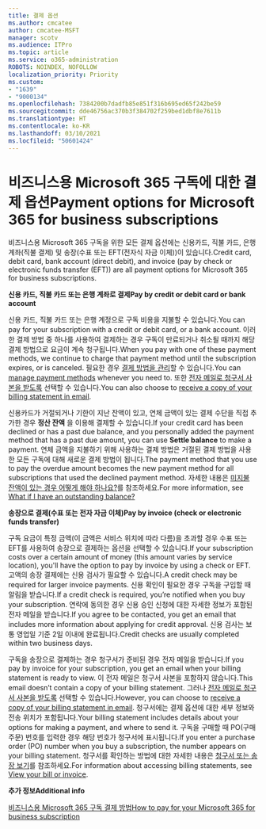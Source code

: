 ```yaml
---
title: 결제 옵션
ms.author: cmcatee
author: cmcatee-MSFT
manager: scotv
ms.audience: ITPro
ms.topic: article
ms.service: o365-administration
ROBOTS: NOINDEX, NOFOLLOW
localization_priority: Priority
ms.custom:
- "1639"
- "9000134"
ms.openlocfilehash: 7384200b7dadfb85e851f316b695ed65f242be59
ms.sourcegitcommit: dde46756ac370b3f384702f259bed1dbf8e7611b
ms.translationtype: HT
ms.contentlocale: ko-KR
ms.lasthandoff: 03/10/2021
ms.locfileid: "50601424"
---
```

# <a name="payment-options-for-microsoft-365-for-business-subscriptions"></a><span data-ttu-id="c575c-102">비즈니스용 Microsoft 365 구독에 대한 결제 옵션</span><span class="sxs-lookup"><span data-stu-id="c575c-102">Payment options for Microsoft 365 for business subscriptions</span></span>
  
<span data-ttu-id="c575c-103">비즈니스용 Microsoft 365 구독을 위한 모든 결제 옵션에는 신용카드, 직불 카드, 은행 계좌(직불 결제) 및 송장(수표 또는 EFT(전자식 자금 이체))이 있습니다.</span><span class="sxs-lookup"><span data-stu-id="c575c-103">Credit card, debit card, bank account (direct debit), and invoice (pay by check or electronic funds transfer (EFT)) are all payment options for Microsoft 365 for business subscriptions.</span></span>
  
<span data-ttu-id="c575c-104">**신용 카드, 직불 카드 또는 은행 계좌로 결제**</span><span class="sxs-lookup"><span data-stu-id="c575c-104">**Pay by credit or debit card or bank account**</span></span>
  
<span data-ttu-id="c575c-105">신용 카드, 직불 카드 또는 은행 계정으로 구독 비용을 지불할 수 있습니다.</span><span class="sxs-lookup"><span data-stu-id="c575c-105">You can pay for your subscription with a credit or debit card, or a bank account.</span></span> <span data-ttu-id="c575c-106">이러한 결제 방법 중 하나를 사용하여 결제하는 경우 구독이 만료되거나 취소될 때까지 해당 결제 방법으로 요금이 계속 청구됩니다.</span><span class="sxs-lookup"><span data-stu-id="c575c-106">When you pay with one of these payment methods, we continue to charge that payment method until the subscription expires, or is canceled.</span></span> <span data-ttu-id="c575c-107">필요한 경우 [결제 방법을 관리](https://docs.microsoft.com/microsoft-365/commerce/billing-and-payments/manage-payment-methods)할 수 있습니다.</span><span class="sxs-lookup"><span data-stu-id="c575c-107">You can [manage payment methods](https://docs.microsoft.com/microsoft-365/commerce/billing-and-payments/manage-payment-methods) whenever you need to.</span></span> <span data-ttu-id="c575c-108">또한 [전자 메일로 청구서 사본을 받도록](https://docs.microsoft.com/microsoft-365/commerce/billing-and-payments/view-your-bill-or-invoice#receive-a-copy-of-your-billing-statement-in-email) 선택할 수 있습니다.</span><span class="sxs-lookup"><span data-stu-id="c575c-108">You can also choose to [receive a copy of your billing statement in email](https://docs.microsoft.com/microsoft-365/commerce/billing-and-payments/view-your-bill-or-invoice#receive-a-copy-of-your-billing-statement-in-email).</span></span>

<span data-ttu-id="c575c-109">신용카드가 거절되거나 기한이 지난 잔액이 있고, 연체 금액이 있는 결제 수단을 직접 추가한 경우 **정산 잔액** 을 이용해 결제할 수 있습니다.</span><span class="sxs-lookup"><span data-stu-id="c575c-109">If your credit card has been declined or has a past due balance, and you personally added the payment method that has a past due amount, you can use **Settle balance** to make a payment.</span></span> <span data-ttu-id="c575c-110">연체 금액을 지불하기 위해 사용하는 결제 방법은 거절된 결제 방법을 사용한 모든 구독에 대해 새로운 결제 방법이 됩니다.</span><span class="sxs-lookup"><span data-stu-id="c575c-110">The payment method that you use to pay the overdue amount becomes the new payment method for all subscriptions that used the declined payment method.</span></span> <span data-ttu-id="c575c-111">자세한 내용은 [미지불 잔액이 있는 경우 어떻게 해야 하나요?](https://docs.microsoft.com/microsoft-365/commerce/billing-and-payments/pay-for-your-subscription#what-if-i-have-an-outstanding-balance)를 참조하세요.</span><span class="sxs-lookup"><span data-stu-id="c575c-111">For more information, see [What if I have an outstanding balance?](https://docs.microsoft.com/microsoft-365/commerce/billing-and-payments/pay-for-your-subscription#what-if-i-have-an-outstanding-balance)</span></span>

<span data-ttu-id="c575c-112">**송장으로 결제(수표 또는 전자 자금 이체)**</span><span class="sxs-lookup"><span data-stu-id="c575c-112">**Pay by invoice (check or electronic funds transfer)**</span></span>
  
<span data-ttu-id="c575c-113">구독 요금이 특정 금액(이 금액은 서비스 위치에 따라 다름)을 초과할 경우 수표 또는 EFT를 사용하여 송장으로 결제하는 옵션을 선택할 수 있습니다.</span><span class="sxs-lookup"><span data-stu-id="c575c-113">If your subscription costs over a certain amount of money (this amount varies by service location), you'll have the option to pay by invoice by using a check or EFT.</span></span> <span data-ttu-id="c575c-114">고액의 송장 결제에는 신용 검사가 필요할 수 있습니다.</span><span class="sxs-lookup"><span data-stu-id="c575c-114">A credit check may be required for larger invoice payments.</span></span> <span data-ttu-id="c575c-115">신용 확인이 필요한 경우 구독을 구입할 때 알림을 받습니다.</span><span class="sxs-lookup"><span data-stu-id="c575c-115">If a credit check is required, you’re notified when you buy your subscription.</span></span> <span data-ttu-id="c575c-116">연락에 동의한 경우 신용 승인 신청에 대한 자세한 정보가 포함된 전자 메일을 받습니다.</span><span class="sxs-lookup"><span data-stu-id="c575c-116">If you agree to be contacted, you get an email that includes more information about applying for credit approval.</span></span> <span data-ttu-id="c575c-117">신용 검사는 보통 영업일 기준 2일 이내에 완료됩니다.</span><span class="sxs-lookup"><span data-stu-id="c575c-117">Credit checks are usually completed within two business days.</span></span>

<span data-ttu-id="c575c-118">구독을 송장으로 결제하는 경우 청구서가 준비된 경우 전자 메일을 받습니다.</span><span class="sxs-lookup"><span data-stu-id="c575c-118">If you pay by invoice for your subscription, you get an email when your billing statement is ready to view.</span></span> <span data-ttu-id="c575c-119">이 전자 메일은 청구서 사본을 포함하지 않습니다.</span><span class="sxs-lookup"><span data-stu-id="c575c-119">This email doesn’t contain a copy of your billing statement.</span></span> <span data-ttu-id="c575c-120">그러나 [전자 메일로 청구서 사본을 받도록](https://docs.microsoft.com/microsoft-365/commerce/billing-and-payments/view-your-bill-or-invoice#receive-a-copy-of-your-billing-statement-in-email) 선택할 수 있습니다.</span><span class="sxs-lookup"><span data-stu-id="c575c-120">However, you can choose to [receive a copy of your billing statement in email](https://docs.microsoft.com/microsoft-365/commerce/billing-and-payments/view-your-bill-or-invoice#receive-a-copy-of-your-billing-statement-in-email).</span></span> <span data-ttu-id="c575c-121">청구서에는 결제 옵션에 대한 세부 정보와 전송 위치가 포함됩니다.</span><span class="sxs-lookup"><span data-stu-id="c575c-121">Your billing statement includes details about your options for making a payment, and where to send it.</span></span> <span data-ttu-id="c575c-122">구독을 구매할 때 PO(구매 주문) 번호를 입력한 경우 해당 번호가 청구서에 표시됩니다.</span><span class="sxs-lookup"><span data-stu-id="c575c-122">If you enter a purchase order (PO) number when you buy a subscription, the number appears on your billing statement.</span></span> <span data-ttu-id="c575c-123">청구서를 확인하는 방법에 대한 자세한 내용은 [청구서 또는 송장 보기](https://docs.microsoft.com/microsoft-365/commerce/billing-and-payments/view-your-bill-or-invoice)를 참조하세요.</span><span class="sxs-lookup"><span data-stu-id="c575c-123">For information about accessing billing statements, see [View your bill or invoice](https://docs.microsoft.com/microsoft-365/commerce/billing-and-payments/view-your-bill-or-invoice).</span></span>
  
<span data-ttu-id="c575c-124">**추가 정보**</span><span class="sxs-lookup"><span data-stu-id="c575c-124">**Additional info**</span></span>
  
[<span data-ttu-id="c575c-125">비즈니스용 Microsoft 365 구독 결제 방법</span><span class="sxs-lookup"><span data-stu-id="c575c-125">How to pay for your Microsoft 365 for business subscription</span></span>](https://docs.microsoft.com/microsoft-365/commerce/billing-and-payments/pay-for-your-subscription)